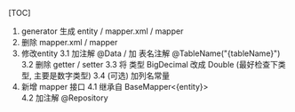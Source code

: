 [TOC]

1. 	generator 生成 entity / mapper.xml / mapper
2. 删除 mapper.xml / mapper
3. 修改entity 
	3.1 加注解 @Data / 加 表名注解 @TableName("{tableName}")
	3.2 删除 getter / setter
	3.3 将 类型 BigDecimal 改成 Double	(最好检查下类型, 主要是数字类型)
	3.4 (可选) 加列名常量
4. 新增 mapper 接口
	4.1 继承自 BaseMapper<{entity}>		
	4.2 加注解 @Repository
